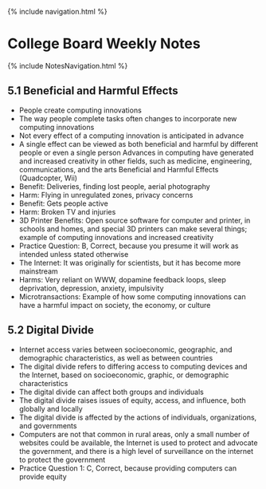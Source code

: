 {% include navigation.html %}

# College Board Weekly Notes #

{% include NotesNavigation.html %}

## 5.1 Beneficial and Harmful Effects
- People create computing innovations
- The way people complete tasks often changes to incorporate new computing innovations
- Not every effect of a computing innovation is anticipated in advance
- A single effect can be viewed as both beneficial and harmful by different people or even a single person
Advances in computing have generated and increased creativity in other fields, such as medicine, engineering, communications, and the arts
Beneficial and Harmful Effects
(Quadcopter, Wii)
- Benefit: Deliveries, finding lost people, aerial photography
- Harm: Flying in unregulated zones, privacy concerns
- Benefit: Gets people active
- Harm: Broken TV and injuries
- 3D Printer Benefits: Open source software for computer and printer, in schools and homes, and special 3D printers can make several things; example of computing innovations and increased creativity
- Practice Question: B, Correct, because you presume it will work as intended unless stated otherwise
- The Internet: It was originally for scientists, but it has become more mainstream
- Harms: Very reliant on WWW, dopamine feedback loops, sleep deprivation, depression, anxiety, impulsivity
- Microtransactions: Example of how some computing innovations can have a harmful impact on society, the economy, or culture

## 5.2 Digital Divide
- Internet access varies between socioeconomic, geographic, and demographic characteristics, as well as between countries
- The digital divide refers to differing access to computing devices and the Internet, based on socioeconomic, graphic, or demographic characteristics
- The digital divide can affect both groups and individuals
- The digital divide raises issues of equity, access, and influence, both globally and locally
- The digital divide is affected by the actions of individuals, organizations, and governments
- Computers are not that common in rural areas, only a small number of websites could be available, the  Internet is used to protect and advocate the government, and there is a high level of surveillance on the internet to protect the government
- Practice Question 1: C, Correct, because providing computers can provide equity
